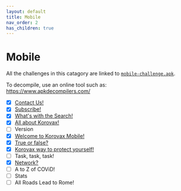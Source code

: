 ```yaml
---
layout: default
title: Mobile
nav_order: 2
has_children: true
---
```

# Mobile

All the challenges in this catagory are linked to [`mobile-challenge.apk`](mobile-challenge.apk).

To decompile, use an online tool such as: https://www.apkdecompilers.com/

- [x] [Contact Us!](Contact%20Us!/README.md)
- [x] [Subscribe!](Subscribe!/README.md)
- [x] [What's with the Search!](What's%20with%20the%20Search!/README.md)
- [x] [All about Korovax!](All%20about%20Korovax!/README.md)
- [ ] Version
- [x] [Welcome to Korovax Mobile!](Welcome%20to%20Korovax%20Mobile!/README.md)
- [x] [True or false?](True%20or%20false/README.md)
- [x] [Korovax way to protect yourself!](Korovax%20way%20to%20protect%20yourself!/README.md)
- [ ] Task, task, task! 
- [x] [Network?](Network/README.md)
- [ ] A to Z of COViD!
- [ ] Stats
- [ ] All Roads Lead to Rome!